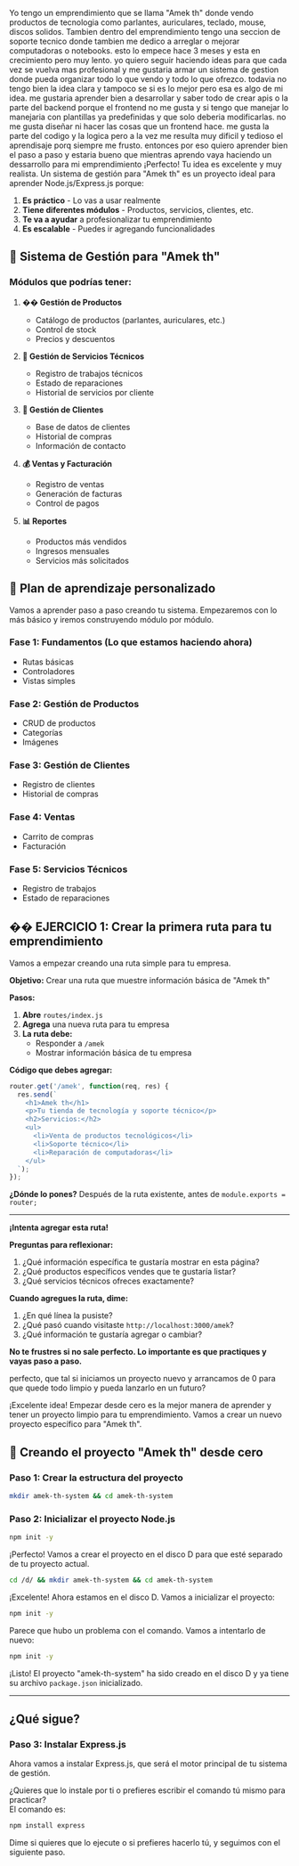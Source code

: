Yo tengo un emprendimiento que se llama "Amek th" donde vendo productos de tecnologia como parlantes, auriculares, teclado, mouse, discos solidos. Tambien dentro del emprendimiento tengo una seccion de soporte tecnico donde tambien me dedico a arreglar o mejorar computadoras o notebooks. esto lo empece hace 3 meses y esta en crecimiento pero muy lento. yo quiero seguir haciendo ideas para que cada vez se vuelva mas profesional y me gustaria armar un sistema de gestion donde pueda organizar todo lo que vendo y todo lo que ofrezco. todavia no tengo bien la idea clara y tampoco se si es lo mejor pero esa es algo de mi idea. me gustaria aprender bien a desarrollar y saber todo de crear apis o la parte del backend porque el frontend no me gusta y si tengo que manejar lo manejaria con plantillas ya predefinidas y que solo deberia modificarlas. no me gusta diseñar ni hacer las cosas que un frontend hace. me gusta la parte del codigo y la logica pero a la vez me resulta muy dificil y tedioso el aprendisaje porq siempre me frusto. entonces por eso quiero aprender bien el paso a paso y estaria bueno que mientras aprendo vaya haciendo un dessarrollo para mi emprendimiento
¡Perfecto! Tu idea es excelente y muy realista. Un sistema de gestión para "Amek th" es un proyecto ideal para aprender Node.js/Express.js porque:

1. **Es práctico** - Lo vas a usar realmente
2. **Tiene diferentes módulos** - Productos, servicios, clientes, etc.
3. **Te va a ayudar** a profesionalizar tu emprendimiento
4. **Es escalable** - Puedes ir agregando funcionalidades

## 🎯 **Sistema de Gestión para "Amek th"**

### **Módulos que podrías tener:**

1. **�� Gestión de Productos**
   - Catálogo de productos (parlantes, auriculares, etc.)
   - Control de stock
   - Precios y descuentos

2. **🔧 Gestión de Servicios Técnicos**
   - Registro de trabajos técnicos
   - Estado de reparaciones
   - Historial de servicios por cliente

3. **👥 Gestión de Clientes**
   - Base de datos de clientes
   - Historial de compras
   - Información de contacto

4. **💰 Ventas y Facturación**
   - Registro de ventas
   - Generación de facturas
   - Control de pagos

5. **📊 Reportes**
   - Productos más vendidos
   - Ingresos mensuales
   - Servicios más solicitados

## 🚀 **Plan de aprendizaje personalizado**

Vamos a aprender paso a paso creando tu sistema. Empezaremos con lo más básico y iremos construyendo módulo por módulo.

### **Fase 1: Fundamentos (Lo que estamos haciendo ahora)**
- Rutas básicas
- Controladores
- Vistas simples

### **Fase 2: Gestión de Productos**
- CRUD de productos
- Categorías
- Imágenes

### **Fase 3: Gestión de Clientes**
- Registro de clientes
- Historial de compras

### **Fase 4: Ventas**
- Carrito de compras
- Facturación

### **Fase 5: Servicios Técnicos**
- Registro de trabajos
- Estado de reparaciones

## �� **EJERCICIO 1: Crear la primera ruta para tu emprendimiento**

Vamos a empezar creando una ruta simple para tu empresa.

**Objetivo:** Crear una ruta que muestre información básica de "Amek th"

**Pasos:**
1. **Abre** `routes/index.js`
2. **Agrega** una nueva ruta para tu empresa
3. **La ruta debe:**
   - Responder a `/amek`
   - Mostrar información básica de tu empresa

**Código que debes agregar:**
```javascript
router.get('/amek', function(req, res) {
  res.send(`
    <h1>Amek th</h1>
    <p>Tu tienda de tecnología y soporte técnico</p>
    <h2>Servicios:</h2>
    <ul>
      <li>Venta de productos tecnológicos</li>
      <li>Soporte técnico</li>
      <li>Reparación de computadoras</li>
    </ul>
  `);
});
```

**¿Dónde lo pones?**
Después de la ruta existente, antes de `module.exports = router;`

---

**¡Intenta agregar esta ruta!**

**Preguntas para reflexionar:**
1. ¿Qué información específica te gustaría mostrar en esta página?
2. ¿Qué productos específicos vendes que te gustaría listar?
3. ¿Qué servicios técnicos ofreces exactamente?

**Cuando agregues la ruta, dime:**
1. ¿En qué línea la pusiste?
2. ¿Qué pasó cuando visitaste `http://localhost:3000/amek`?
3. ¿Qué información te gustaría agregar o cambiar?

**No te frustres si no sale perfecto. Lo importante es que practiques y vayas paso a paso.**

perfecto, que tal si iniciamos un proyecto nuevo y arrancamos de 0 para que quede todo limpio y pueda lanzarlo en un futuro?

¡Excelente idea! Empezar desde cero es la mejor manera de aprender y tener un proyecto limpio para tu emprendimiento. Vamos a crear un nuevo proyecto específico para "Amek th".

## 🚀 **Creando el proyecto "Amek th" desde cero**

### **Paso 1: Crear la estructura del proyecto**

```bash
mkdir amek-th-system && cd amek-th-system
```
### **Paso 2: Inicializar el proyecto Node.js**

```bash
npm init -y
```
¡Perfecto! Vamos a crear el proyecto en el disco D para que esté separado de tu proyecto actual.

```bash
cd /d/ && mkdir amek-th-system && cd amek-th-system
```
¡Excelente! Ahora estamos en el disco D. Vamos a inicializar el proyecto:

```bash
npm init -y
```
Parece que hubo un problema con el comando. Vamos a intentarlo de nuevo:

```bash
npm init -y
```
¡Listo! El proyecto "amek-th-system" ha sido creado en el disco D y ya tiene su archivo `package.json` inicializado.

---

## **¿Qué sigue?**

### **Paso 3: Instalar Express.js**

Ahora vamos a instalar Express.js, que será el motor principal de tu sistema de gestión.

¿Quieres que lo instale por ti o prefieres escribir el comando tú mismo para practicar?  
El comando es:

```bash
npm install express
```

Dime si quieres que lo ejecute o si prefieres hacerlo tú, y seguimos con el siguiente paso.